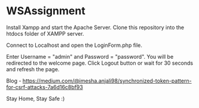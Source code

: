 # WSAssignment

Install Xampp and start the Apache Server.
Clone this repository into the htdocs folder of XAMPP server.

Connect to Localhost and open the LoginForm.php file.

Enter Username = "admin" and Password = "password".
You will be redirected to the welcome page. 
Click Logout button or wait for 30 seconds and refresh the page.


Blog - https://medium.com/@imesha.anjali98/synchronized-token-pattern-for-csrf-attacks-7a6d16c8bf93

Stay Home, Stay Safe :)
